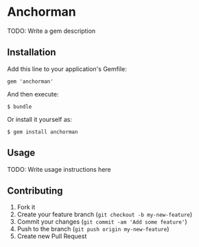 # Anchorman

TODO: Write a gem description

## Installation

Add this line to your application's Gemfile:

    gem 'anchorman'

And then execute:

    $ bundle

Or install it yourself as:

    $ gem install anchorman

## Usage

TODO: Write usage instructions here

## Contributing

1. Fork it
2. Create your feature branch (`git checkout -b my-new-feature`)
3. Commit your changes (`git commit -am 'Add some feature'`)
4. Push to the branch (`git push origin my-new-feature`)
5. Create new Pull Request

